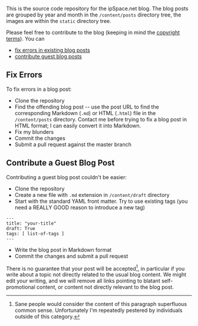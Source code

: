 This is the source code repository for the ipSpace.net blog. The
blog posts are grouped by year and month in the `/content/posts` directory tree, the images are within the `static` directory tree.

Please feel free to contribute to the blog (keeping in mind the [copyright terms](LICENSE.md)). You can

* [fix errors in existing blog posts](#fix-errors)
* [contribute guest blog posts](#contribute-a-guest-blog-post)

## Fix Errors

To fix errors in a blog post:

* Clone the repository
* Find the offending blog post -- use the post URL to find the corresponding Markdown (`.md`) or HTML (`.html`) file in the `/content/posts` directory. Contact me before trying to fix a blog post in HTML format; I can easily convert it into Markdown.
* Fix my blunders
* Commit the changes
* Submit a pull request against the master branch

## Contribute a Guest Blog Post

Contributing a guest blog post couldn't be easier:

* Clone the repository
* Create a new file with `.md` extension in `/content/draft` directory
* Start with the standard YAML front matter. Try to use existing tags (you need a REALLY GOOD reason to introduce a new tag)

```
---
title: "your-title"
draft: True
tags: [ list-of-tags ]
---
```

* Write the blog post in Markdown format
* Commit the changes and submit a pull request

There is no guarantee that your post will be accepted[^SANE], in particular if you write about a topic not directly related to the usual blog content. We might edit your writing, and we will remove all links pointing to blatant self-promotional content, or content not directly relevant to the blog post.

[^SANE]: Sane people would consider the content of this paragraph superfluous common sense. Unfortunately I'm repeatedly pestered by individuals outside of this category.
